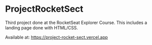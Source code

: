 # ProjectRocketSect
Third project done at the RocketSeat Explorer Course. This includes a landing page done with HTML/CSS.

Available at:
https://project-rocket-sect.vercel.app
